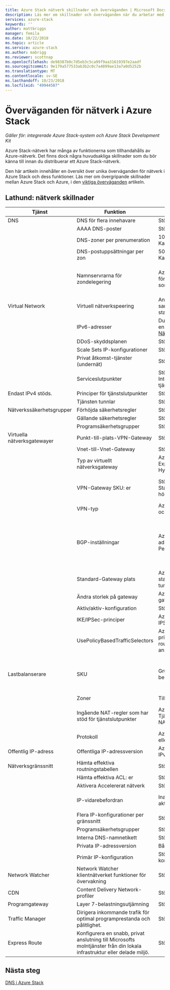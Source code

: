 ```yaml
---
title: Azure Stack nätverk skillnader och överväganden | Microsoft Docs
description: Läs mer om skillnader och överväganden när du arbetar med nätverk i Azure Stack.
services: azure-stack
keywords: ''
author: mattbriggs
manager: femila
ms.date: 10/22/2018
ms.topic: article
ms.service: azure-stack
ms.author: mabrigg
ms.reviewer: scottnap
ms.openlocfilehash: de98387b0c7d5eb3c5ca99f9aa31619397e2aadf
ms.sourcegitcommit: 9e179a577533ab3b2c0c7a4899ae13a7a0d5252b
ms.translationtype: MT
ms.contentlocale: sv-SE
ms.lasthandoff: 10/23/2018
ms.locfileid: "49944587"
---
```

# <a name="considerations-for-azure-stack-networking"></a>Överväganden för nätverk i Azure Stack

*Gäller för: integrerade Azure Stack-system och Azure Stack Development Kit*

Azure Stack-nätverk har många av funktionerna som tillhandahålls av Azure-nätverk. Det finns dock några huvudsakliga skillnader som du bör känna till innan du distribuerar ett Azure Stack-nätverk.

Den här artikeln innehåller en översikt över unika överväganden för nätverk i Azure Stack och dess funktioner. Läs mer om övergripande skillnader mellan Azure Stack och Azure, i den [viktiga överväganden](azure-stack-considerations.md) artikeln.

## <a name="cheat-sheet-networking-differences"></a>Lathund: nätverk skillnader

| Tjänst | Funktion | Azure (global) | Azure Stack |
|--------------------------|----------------------------------------------------------------------------------------------------------------------------|------------------------------------------------------------------------------------------|----------------------------------------------------------------------------------------------------------------------------------------------------------|
| DNS | DNS för flera innehavare | Stöds | Stöds inte än |
|  | AAAA DNS-poster | Stöds | Stöds inte |
|  | DNS-zoner per prenumeration | 100 (standard)<br>Kan ökas på begäran. | 100 |
|  | DNS-postuppsättningar per zon | 5000 (standard)<br>Kan ökas på begäran. | 5000 |
|  | Namnservrarna för zondelegering | Azure erbjuder fyra namnservrarna för varje användare (klient)-zon som har skapats. | Azure Stack tillhandahåller två namnservrar för varje användare (klient)-zon som har skapats. |
| Virtual Network | Virtuell nätverkspeering | Ansluta två virtuella nätverk i samma region via Azures stamnätverk. | Stöds inte än |
|  | IPv6-adresser | Du kan tilldela en IPv6-adress som en del av den [Nätverksgränssnittskonfigurationen](https://docs.microsoft.com/azure/virtual-network/virtual-network-network-interface-addresses#ip-address-versions). | Endast IPv4 stöds. |
|  | DDoS-skyddsplanen | Stöds | Stöds inte än. |
|  | Scale Sets IP-konfigurationer | Stöds | Stöds inte än. |
|  | Privat åtkomst-tjänster (undernät) | Stöds | Stöds inte än. |
|  | Serviceslutpunkter | Stöd för intern (icke-) Internetanslutning till Azure-tjänster. | Stöds inte än. |
| Endast IPv4 stöds. | Principer för tjänstslutpunkter | Stöds | Stöds inte än. |
|  | Tjänsten tunnlar | Stöds | Stöds inte än.  |
| Nätverkssäkerhetsgrupper | Förhöjda säkerhetsregler | Stöds | Stöds inte än. |
|  | Gällande säkerhetsregler | Stöds | Stöds inte än. |
|  | Programsäkerhetsgrupper | Stöds | Stöds inte än. |
| Virtuella nätverksgatewayer | Punkt-till-plats-VPN-Gateway | Stöds | Stöds inte än. |
|  | Vnet-till-Vnet-Gateway | Stöds | Stöds inte än. |
|  | Typ av virtuellt nätverksgateway | Azure stöder VPN<br> Express Route <br> Hyper Net | Azure Stack har stöd för VPN-typ just nu. |
|  | VPN-Gateway SKU: er | Stöd för Basic, GW1, GW2, GW3, Standard, höga prestanda, mycket hög prestanda. | Stöd för Basic, Standard och högpresterande SKU: er. |
|  | VPN-typ | Azure stöder både principbaserad och Vägbaserad. | Azure Stack stöder Vägbaserad endast. |
|  | BGP-inställningar | Azure stöder konfiguration av adress för BGP-Peering och Peervikt. | Adress för BGP-Peering och Peervikt är automatiskt konfigurerade i Azure Stack. Det finns inget sätt för att konfigurera de här inställningarna med egna värden. |
|  | Standard-Gateway plats | Azure stöder konfiguration av en standardplats för Tvingad tunneltrafik. | Stöds inte än. |
|  | Ändra storlek på gateway | Azure har stöd för storleksändring gatewayen efter distributionen. | Nytt storlek inte stöds. |
|  | Aktiv/aktiv-konfiguration | Stöds | Stöds inte än. |
|  | IKE/IPSec-principer | Azure har stöd för anpassade IPSec-principkonfigurationer. | Stöds inte än. |
|  | UsePolicyBasedTrafficSelectors | Azure stöder användningen av principbaserade trafikväljare med routningsbaserad gateway-anslutningar. | Stöds inte än. |
| Lastbalanserare | SKU | Grundläggande och Standard belastningsutjämnare som stöds | Endast den grundläggande belastningsutjämnaren stöds.  SKU-egenskapen stöds inte. |
|  | Zoner | Tillgänglighetszoner stöds. | Stöds inte än |
|  | Ingående NAT-regler som har stöd för tjänstslutpunkter | Azure har stöd för att ange Tjänsteslutpunkter för inkommande NAT-regler. | Azure Stack stöder ännu inte tjänstslutpunkter, så att de inte kan anges. |
|  | Protokoll | Azure har stöd för att ange GRE eller ESP. | Protokollklass stöds inte i Azure Stack. |
| Offentlig IP-adress | Offentliga IP-adressversion | Azure har stöd för både IPv6 och IPv4 | Endast IPv4 stöds. |
| Nätverksgränssnitt | Hämta effektiva routningstabellen | Stöds | Stöds inte än. |
|  | Hämta effektiva ACL: er | Stöds | Stöds inte än. |
|  | Aktivera Accelererat nätverk | Stöds | Stöds inte än. |
|  | IP-vidarebefordran | Inaktiverad som standard.  Du kan aktivera. | Växla mellan den här inställningen stöds inte.  På som standard. |
|  | Flera IP-konfigurationer per gränssnitt | Stöds | Stöds inte än. |
|  | Programsäkerhetsgrupper | Stöds | Stöds inte än. |
|  | Interna DNS-namnetikett | Stöds | Stöds inte än. |
|  | Privata IP-adressversion | Både IPv6 och IPv4 stöds. | Endast IPv4 stöds. |
|  | Primär IP-konfiguration | Stöds. Identifierar den primära IP-konfigurationen på gränssnittet. | Stöds inte än. |
| Network Watcher | Network Watcher klientnätverket funktioner för övervakning | Stöds | Stöds inte än. |
| CDN | Content Delivery Network-profiler | Stöds | Stöds inte än. |
| Programgateway | Layer 7-belastningsutjämning | Stöds | Stöds inte än. |
| Traffic Manager | Dirigera inkommande trafik för optimal programprestanda och pålitlighet. | Stöds | Stöds inte än. |
| Express Route | Konfigurera en snabb, privat anslutning till Microsofts molntjänster från din lokala infrastruktur eller delade miljö. | Stöds | Stöd för att ansluta Azure Stack till en Expressroute-krets. |

## <a name="next-steps"></a>Nästa steg

[DNS i Azure Stack](azure-stack-dns.md)